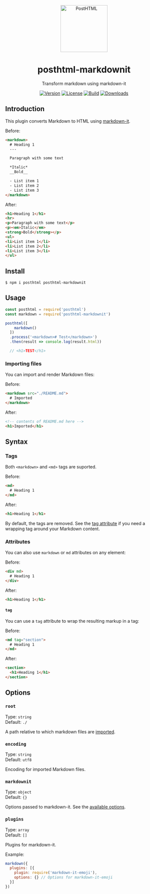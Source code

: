 <div align="center">
  <img width="150" height="150" title="PostHTML" src="https://posthtml.github.io/posthtml/logo.svg">
  <h1>posthtml-markdownit</h1>
  <p>Transform markdown using markdown-it</p>

  [![Version][npm-version-shield]][npm]
  [![License][license-shield]][license]
  [![Build][travis-ci-shield]][travis-ci]
  [![Downloads][npm-stats-shield]][npm-stats]
</div>

## Introduction

This plugin converts Markdown to HTML using [markdown-it](https://github.com/markdown-it/markdown-it).

Before:

```html
<markdown>
  # Heading 1
  ---

  Paragraph with some text

  *Italic*
  __Bold__

  - List item 1
  - List item 2
  - List item 3
</markdown>
```

After:

```html
<h1>Heading 1</h1>
<hr>
<p>Paragraph with some text</p>
<p><em>Italic</em>
<strong>Bold</strong></p>
<ul>
<li>List item 1</li>
<li>List item 2</li>
<li>List item 3</li>
</ul>
```

## Install

```
$ npm i posthtml posthtml-markdownit
```

## Usage

```js
const posthtml = require('posthtml')
const markdown = require('posthtml-markdownit')

posthtml([
    markdown()
  ])
  .process('<markdown># Test</markdown>')
  .then(result => console.log(result.html))

  // <h1>TEST</h1>
```

### Importing files

You can import and render Markdown files:

Before:

```html
<markdown src="./README.md">
  # Imported
</markdown>
```

After:

```html
<!-- contents of README.md here -->
<h1>Imported</h1>
```

## Syntax

### Tags

Both `<markdown>` and `<md>` tags are suported.

Before:

```html
<md>
  # Heading 1
</md>
```

After:

```html
<h1>Heading 1</h1>
```

By default, the tags are removed. See the [tag attribute](#tag) if you need a wrapping tag around your Markdown content.

### Attributes

You can also use `markdown` or `md` attributes on any element:

Before:

```html
<div md>
  # Heading 1
</div>
```

After:

```html
<h1>Heading 1</h1>
```

#### `tag`

You can use a `tag` attribute to wrap the resulting markup in a tag:

Before:

```html
<md tag="section">
  # Heading 1
</md>
```

After:

```html
<section>
  <h1>Heading 1</h1>
</section>
```

## Options

### `root`

Type: `string`\
Default: `./`

A path relative to which markdown files are [imported](#importing-files).

### `encoding`

Type: `string`\
Default: `utf8`

Encoding for imported Markdown files.

### `markdownit`

Type: `object`\
Default: `{}`

Options passed to markdown-it. See the [available options](https://github.com/markdown-it/markdown-it#init-with-presets-and-options).

### `plugins`

Type: `array`\
Default: `[]`

Plugins for markdown-it.

Example:

```js
markdown({
  plugins: [{
    plugin: require('markdown-it-emoji'),
    options: {} // Options for markdown-it-emoji
  }]
})
```

[npm]: https://www.npmjs.com/package/posthtml-markdownit
[npm-version-shield]: https://img.shields.io/npm/v/posthtml-markdownit.svg
[npm-stats]: http://npm-stat.com/charts.html?package=posthtml-markdownit
[npm-stats-shield]: https://img.shields.io/npm/dt/posthtml-markdownit.svg
[travis-ci]: https://travis-ci.org/posthtml/posthtml-markdownit/
[travis-ci-shield]: https://img.shields.io/travis/posthtml/posthtml-markdownit/master.svg
[license]: ./LICENSE
[license-shield]: https://img.shields.io/npm/l/posthtml-markdownit.svg
